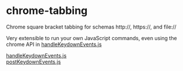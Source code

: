 # chrome-tabbing
Chrome square bracket tabbing for schemas http://, https://, and file://

Very extensible to run your own JavaScript commands, even using the chrome API in <a href="https://github.com/neaumusic/chrome-tabbing/blob/master/Chrome%20OS%20Tabbing%20Utility/handleKeydownEvents.js" target="_blank">handleKeydownEvents.js</a>

<a href="https://github.com/neaumusic/chrome-tabbing/blob/master/Chrome%20OS%20Tabbing%20Utility/handleKeydownEvents.js" target="_blank">handleKeydownEvents.js</a>
<br/>
<a href="https://github.com/neaumusic/chrome-tabbing/blob/master/Chrome%20OS%20Tabbing%20Utility/postKeydownEvents.js" target="_blank">postKeydownEvents.js</a>
